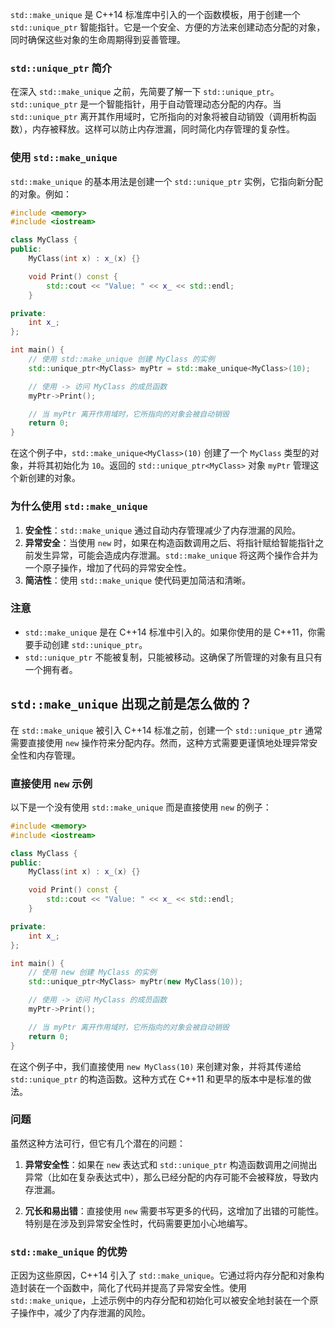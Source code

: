 `std::make_unique` 是 C++14 标准库中引入的一个函数模板，用于创建一个 `std::unique_ptr` 智能指针。它是一个安全、方便的方法来创建动态分配的对象，同时确保这些对象的生命周期得到妥善管理。

### `std::unique_ptr` 简介

在深入 `std::make_unique` 之前，先简要了解一下 `std::unique_ptr`。`std::unique_ptr` 是一个智能指针，用于自动管理动态分配的内存。当 `std::unique_ptr` 离开其作用域时，它所指向的对象将被自动销毁（调用析构函数），内存被释放。这样可以防止内存泄漏，同时简化内存管理的复杂性。

### 使用 `std::make_unique`

`std::make_unique` 的基本用法是创建一个 `std::unique_ptr` 实例，它指向新分配的对象。例如：

```cpp
#include <memory>
#include <iostream>

class MyClass {
public:
    MyClass(int x) : x_(x) {}

    void Print() const {
        std::cout << "Value: " << x_ << std::endl;
    }

private:
    int x_;
};

int main() {
    // 使用 std::make_unique 创建 MyClass 的实例
    std::unique_ptr<MyClass> myPtr = std::make_unique<MyClass>(10);

    // 使用 -> 访问 MyClass 的成员函数
    myPtr->Print();

    // 当 myPtr 离开作用域时，它所指向的对象会被自动销毁
    return 0;
}
```

在这个例子中，`std::make_unique<MyClass>(10)` 创建了一个 `MyClass` 类型的对象，并将其初始化为 `10`。返回的 `std::unique_ptr<MyClass>` 对象 `myPtr` 管理这个新创建的对象。

### 为什么使用 `std::make_unique`

1. **安全性**：`std::make_unique` 通过自动内存管理减少了内存泄漏的风险。
2. **异常安全**：当使用 `new` 时，如果在构造函数调用之后、将指针赋给智能指针之前发生异常，可能会造成内存泄漏。`std::make_unique` 将这两个操作合并为一个原子操作，增加了代码的异常安全性。
3. **简洁性**：使用 `std::make_unique` 使代码更加简洁和清晰。

### 注意

- `std::make_unique` 是在 C++14 标准中引入的。如果你使用的是 C++11，你需要手动创建 `std::unique_ptr`。
- `std::unique_ptr` 不能被复制，只能被移动。这确保了所管理的对象有且只有一个拥有者。

## `std::make_unique` 出现之前是怎么做的？

在 `std::make_unique` 被引入 C++14 标准之前，创建一个 `std::unique_ptr` 通常需要直接使用 `new` 操作符来分配内存。然而，这种方式需要更谨慎地处理异常安全性和内存管理。

### 直接使用 `new` 示例

以下是一个没有使用 `std::make_unique` 而是直接使用 `new` 的例子：

```cpp
#include <memory>
#include <iostream>

class MyClass {
public:
    MyClass(int x) : x_(x) {}

    void Print() const {
        std::cout << "Value: " << x_ << std::endl;
    }

private:
    int x_;
};

int main() {
    // 使用 new 创建 MyClass 的实例
    std::unique_ptr<MyClass> myPtr(new MyClass(10));

    // 使用 -> 访问 MyClass 的成员函数
    myPtr->Print();

    // 当 myPtr 离开作用域时，它所指向的对象会被自动销毁
    return 0;
}
```

在这个例子中，我们直接使用 `new MyClass(10)` 来创建对象，并将其传递给 `std::unique_ptr` 的构造函数。这种方式在 C++11 和更早的版本中是标准的做法。

### 问题

虽然这种方法可行，但它有几个潜在的问题：

1. **异常安全性**：如果在 `new` 表达式和 `std::unique_ptr` 构造函数调用之间抛出异常（比如在复杂表达式中），那么已经分配的内存可能不会被释放，导致内存泄漏。

2. **冗长和易出错**：直接使用 `new` 需要书写更多的代码，这增加了出错的可能性。特别是在涉及到异常安全性时，代码需要更加小心地编写。

### `std::make_unique` 的优势

正因为这些原因，C++14 引入了 `std::make_unique`。它通过将内存分配和对象构造封装在一个函数中，简化了代码并提高了异常安全性。使用 `std::make_unique`，上述示例中的内存分配和初始化可以被安全地封装在一个原子操作中，减少了内存泄漏的风险。



